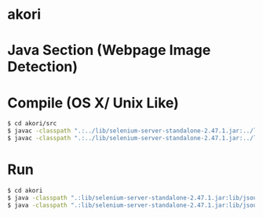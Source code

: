 # akori

Java Section (Webpage Image Detection)
======================================

Compile (OS X/ Unix Like)
=========================

```sh
$ cd akori/src
$ javac -classpath ".:../lib/selenium-server-standalone-2.47.1.jar:../lib/jsoup-1.7.3.jar:../build/classes" -d ../build/classes com/codeborne/selenide/*.java com/codeborne/selenide/impl/*.java com/codeborne/selenide/ex/*.java cl/akori/main/GetCsv.java
$ javac -classpath ".:../lib/selenium-server-standalone-2.47.1.jar:../lib/jsoup-1.7.3.jar:../build/classes" -d ../build/classes com/codeborne/selenide/*.java com/codeborne/selenide/impl/*.java com/codeborne/selenide/ex/*.java cl/akori/main/GetImage.java
```

Run
===

```sh
$ cd akori
$ java -classpath ".:lib/selenium-server-standalone-2.47.1.jar:lib/jsoup-1.7.3.jar:build/classes" cl.akori.main.GetCsv "<page relative URL>"
$ java -classpath ".:lib/selenium-server-standalone-2.47.1.jar:lib/jsoup-1.7.3.jar:build/classes" cl.akori.main.GetImage "<page relative URL>"
```
